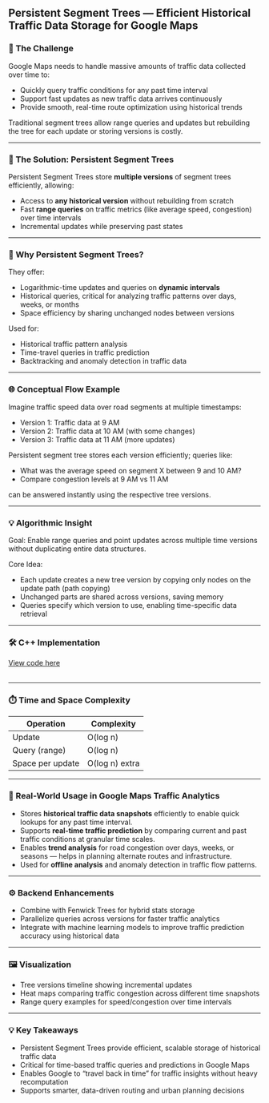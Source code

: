 

## Persistent Segment Trees — Efficient Historical Traffic Data Storage for Google Maps


### 🎯 The Challenge

Google Maps needs to handle massive amounts of traffic data collected over time to:

* Quickly query traffic conditions for any past time interval
* Support fast updates as new traffic data arrives continuously
* Provide smooth, real-time route optimization using historical trends

Traditional segment trees allow range queries and updates but rebuilding the tree for each update or storing versions is costly.

---

### 🚀 The Solution: Persistent Segment Trees

Persistent Segment Trees store **multiple versions** of segment trees efficiently, allowing:

* Access to **any historical version** without rebuilding from scratch
* Fast **range queries** on traffic metrics (like average speed, congestion) over time intervals
* Incremental updates while preserving past states

---

### 🧠 Why Persistent Segment Trees?

They offer:

* Logarithmic-time updates and queries on **dynamic intervals**
* Historical queries, critical for analyzing traffic patterns over days, weeks, or months
* Space efficiency by sharing unchanged nodes between versions

Used for:

* Historical traffic pattern analysis
* Time-travel queries in traffic prediction
* Backtracking and anomaly detection in traffic data

---

### 🌐 Conceptual Flow Example

Imagine traffic speed data over road segments at multiple timestamps:

* Version 1: Traffic data at 9 AM
* Version 2: Traffic data at 10 AM (with some changes)
* Version 3: Traffic data at 11 AM (more updates)

Persistent segment tree stores each version efficiently; queries like:

* What was the average speed on segment X between 9 and 10 AM?
* Compare congestion levels at 9 AM vs 11 AM

can be answered instantly using the respective tree versions.

---

### 💡 Algorithmic Insight

Goal: Enable range queries and point updates across multiple time versions without duplicating entire data structures.

Core Idea:

* Each update creates a new tree version by copying only nodes on the update path (path copying)
* Unchanged parts are shared across versions, saving memory
* Queries specify which version to use, enabling time-specific data retrieval

---
### 🛠 C++ Implementation
[View code here](https://github.com/bhumikanaik126/APS-Portfolio/blob/main/codes/b10.cpp)<br><br>

---

### ⏱️ Time and Space Complexity

| Operation        | Complexity     |
| ---------------- | -------------- |
| Update           | O(log n)       |
| Query (range)    | O(log n)       |
| Space per update | O(log n) extra |

---

### 🧪 Real-World Usage in Google Maps Traffic Analytics

* Stores **historical traffic data snapshots** efficiently to enable quick lookups for any past time interval.
* Supports **real-time traffic prediction** by comparing current and past traffic conditions at granular time scales.
* Enables **trend analysis** for road congestion over days, weeks, or seasons — helps in planning alternate routes and infrastructure.
* Used for **offline analysis** and anomaly detection in traffic flow patterns.

---

### ⚙️ Backend Enhancements

* Combine with Fenwick Trees for hybrid stats storage
* Parallelize queries across versions for faster traffic analytics
* Integrate with machine learning models to improve traffic prediction accuracy using historical data

---

### 🖼️ Visualization

* Tree versions timeline showing incremental updates
* Heat maps comparing traffic congestion across different time snapshots
* Range query examples for speed/congestion over time intervals

---

### 💡 Key Takeaways

* Persistent Segment Trees provide efficient, scalable storage of historical traffic data
* Critical for time-based traffic queries and predictions in Google Maps
* Enables Google to “travel back in time” for traffic insights without heavy recomputation
* Supports smarter, data-driven routing and urban planning decisions

